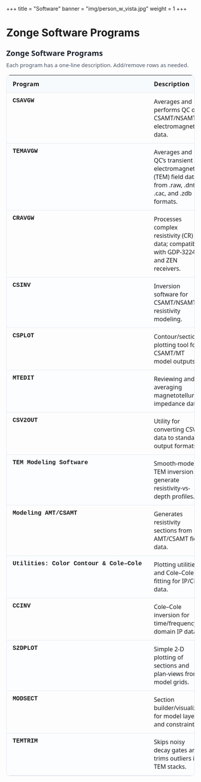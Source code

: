 +++
title = "Software"
banner = "img/person_w_vista.jpg"
weight = 1
+++

# Zonge Software Programs

<style>
/* ===== Zonge-style software table ===== */
.zg-softwrap {
  --zg-border:#e2e8f0;      /* light gray */
  --zg-head:#f7fafc;        /* header bg */
  --zg-zebra:#fbfdff;       /* zebra rows */
  --zg-text:#1a202c;        /* dark text */
  --zg-muted:#4a5568;       /* muted text */
  font-family: system-ui, -apple-system, Segoe UI, Roboto, "Helvetica Neue", Arial, "Noto Sans", "Liberation Sans", sans-serif;
  color: var(--zg-text);
  margin: 1.5rem 0;
}
.zg-softwrap h2{
  margin:0 0 .5rem 0;
  font-size: clamp(1.25rem, 2vw, 1.6rem);
}
.zg-note{font-size:.92rem;color:var(--zg-muted);margin:.25rem 0 1rem}

.zg-table{
  width:100%;
  border-collapse: collapse;
  border: 1px solid var(--zg-border);
  border-radius: 10px;
  overflow: hidden;
  box-shadow: 0 1px 0 rgba(0,0,0,.03);
}
.zg-table th, .zg-table td{
  padding: .75rem 1rem;
  vertical-align: top;
  border-bottom:1px solid var(--zg-border);
}
.zg-table th{
  background: var(--zg-head);
  text-align:left;
  font-weight: 600;
  letter-spacing:.02em;
}
.zg-table td:first-child{
  white-space:nowrap;
  font-variant-numeric: tabular-nums;
  font-weight:600;
  font-family: ui-monospace, SFMono-Regular, Menlo, Monaco, Consolas, "Liberation Mono", "Courier New", monospace;
}
.zg-table tr:nth-child(even) td{
  background: var(--zg-zebra);
}
.zg-table tr:hover td{
  background: #f1f5f9;
}
@media (max-width: 720px){
  .zg-table thead{display:none;}
  .zg-table, .zg-table tbody, .zg-row, .zg-table tr, .zg-table td{display:block;width:100%}
  .zg-table tr{border-bottom:1px solid var(--zg-border)}
  .zg-table td{
    border:none;
    padding:.55rem .9rem;
  }
  .zg-table td:first-child{
    padding-top:.8rem;
    font-size:1rem;
  }
  .zg-table td[data-label]::before{
    content: attr(data-label) " ";
    display:block;
    font-size:.8rem;
    color:var(--zg-muted);
    margin-bottom:.15rem;
    font-weight:600;
    letter-spacing:.02em;
    text-transform:uppercase;
  }
}
</style>

<div class="zg-softwrap">
  <h2>Zonge Software Programs</h2>
  <div class="zg-note">Each program has a one-line description. Add/remove rows as needed.</div>

  <table class="zg-table">
    <thead>
      <tr>
        <th>Program</th>
        <th>Description</th>
      </tr>
    </thead>
    <tbody>
      <!-- ===== Your rows (duplicate/modify) ===== -->
      <tr>
        <td>CSAVGW</td>
        <td data-label="Description">Averages and performs QC on CSAMT/NSAMT electromagnetic data.</td>
      </tr>
      <tr>
        <td>TEMAVGW</td>
        <td data-label="Description">Averages and QC’s transient electromagnetic (TEM) field data from .raw, .dnt, .cac, and .zdb formats.</td>
      </tr>
      <tr>
        <td>CRAVGW</td>
        <td data-label="Description">Processes complex resistivity (CR) data; compatible with GDP-3224 and ZEN receivers.</td>
      </tr>
      <tr>
        <td>CSINV</td>
        <td data-label="Description">Inversion software for CSAMT/NSAMT resistivity modeling.</td>
      </tr>
      <tr>
        <td>CSPLOT</td>
        <td data-label="Description">Contour/section plotting tool for CSAMT/MT model outputs.</td>
      </tr>
      <tr>
        <td>MTEDIT</td>
        <td data-label="Description">Reviewing and averaging magnetotelluric impedance data.</td>
      </tr>
      <tr>
        <td>CSV2OUT</td>
        <td data-label="Description">Utility for converting CSV data to standard output formats.</td>
      </tr>
      <tr>
        <td>TEM Modeling Software</td>
        <td data-label="Description">Smooth-model TEM inversion to generate resistivity-vs-depth profiles.</td>
      </tr>
      <tr>
        <td>Modeling AMT/CSAMT</td>
        <td data-label="Description">Generates resistivity sections from AMT/CSAMT field data.</td>
      </tr>
      <tr>
        <td>Utilities: Color Contour &amp; Cole–Cole</td>
        <td data-label="Description">Plotting utilities and Cole–Cole fitting for IP/CR data.</td>
      </tr>
      <tr><td>CCINV</td><td data-label="Description">Cole–Cole inversion for time/frequency-domain IP data.</td></tr>
      <tr><td>S2DPLOT</td><td data-label="Description">Simple 2-D plotting of sections and plan-views from model grids.</td></tr>
      <tr><td>MODSECT</td><td data-label="Description">Section builder/visualizer for model layers and constraints.</td></tr>
      <tr><td>TEMTRIM</td><td data-label="Description">Skips noisy decay gates and trims outliers in TEM stacks.</td></tr>
    </tbody>
  </table>
</div>
